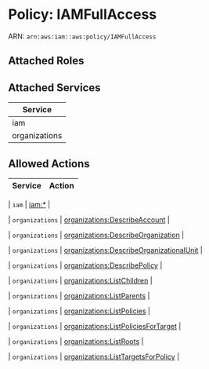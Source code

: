 # Policy: IAMFullAccess

ARN: `arn:aws:iam::aws:policy/IAMFullAccess`

## Attached Roles

## Attached Services

| Service |
|---------|
| iam |
| organizations |

## Allowed Actions

| Service | Action |
|:-------:|--------|

| `iam` | [iam:*](../actions.md#iam:all) |

| `organizations` | [organizations:DescribeAccount](../actions.md#organizations:describeaccount) |

| `organizations` | [organizations:DescribeOrganization](../actions.md#organizations:describeorganization) |

| `organizations` | [organizations:DescribeOrganizationalUnit](../actions.md#organizations:describeorganizationalunit) |

| `organizations` | [organizations:DescribePolicy](../actions.md#organizations:describepolicy) |

| `organizations` | [organizations:ListChildren](../actions.md#organizations:listchildren) |

| `organizations` | [organizations:ListParents](../actions.md#organizations:listparents) |

| `organizations` | [organizations:ListPolicies](../actions.md#organizations:listpolicies) |

| `organizations` | [organizations:ListPoliciesForTarget](../actions.md#organizations:listpoliciesfortarget) |

| `organizations` | [organizations:ListRoots](../actions.md#organizations:listroots) |

| `organizations` | [organizations:ListTargetsForPolicy](../actions.md#organizations:listtargetsforpolicy) |
